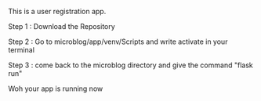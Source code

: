 This is a user registration app.

Step 1 : Download the Repository

Step 2 : Go to microblog/app/venv/Scripts and write activate in your terminal

Step 3 :  come back to the microblog directory and give the command "flask run"


Woh your app is running now
